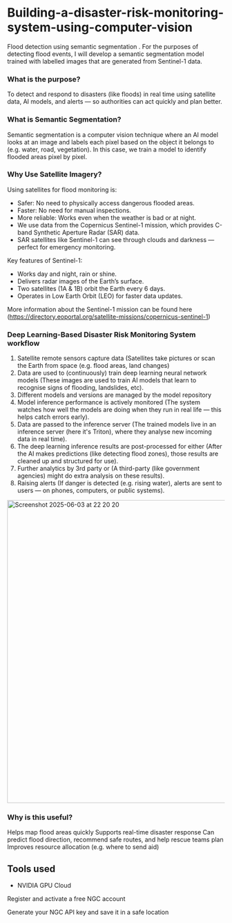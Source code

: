 # Building-a-disaster-risk-monitoring-system-using-computer-vision
Flood detection using semantic segmentation . For the purposes of detecting flood events, I will develop a semantic segmentation model trained with labelled images that are generated from Sentinel-1 data.

### What is the purpose? 

To detect and respond to disasters (like floods) in real time using satellite data, AI models, and alerts — so authorities can act quickly and plan better.

### What is Semantic Segmentation? 

Semantic segmentation is a computer vision technique where an AI model looks at an image and labels each pixel based on the object it belongs to (e.g. water, road, vegetation).
In this case, we train a model to identify flooded areas pixel by pixel.

### Why Use Satellite Imagery?

Using satellites for flood monitoring is:

- Safer: No need to physically access dangerous flooded areas.
- Faster: No need for manual inspections.
- More reliable: Works even when the weather is bad or at night.
- We use data from the Copernicus Sentinel-1 mission, which provides C-band Synthetic Aperture Radar (SAR) data.
- SAR satellites like Sentinel-1 can see through clouds and darkness — perfect for emergency monitoring.

Key features of Sentinel-1:

- Works day and night, rain or shine.
- Delivers radar images of the Earth’s surface.
- Two satellites (1A & 1B) orbit the Earth every 6 days.
- Operates in Low Earth Orbit (LEO) for faster data updates.

More information about the Sentinel-1 mission can be found here (https://directory.eoportal.org/satellite-missions/copernicus-sentinel-1)


### Deep Learning-Based Disaster Risk Monitoring System workflow 

1. Satellite remote sensors capture data (Satellites take pictures or scan the Earth from space (e.g. flood areas, land changes)
2. Data are used to (continuously) train deep learning neural network models (These images are used to train AI models that learn to recognise signs of flooding, landslides, etc). 
3. Different models and versions are managed by the model repository
4. Model inference performance is actively monitored (The system watches how well the models are doing when they run in real life — this helps catch errors early). 
5. Data are passed to the inference server (The trained models live in an inference server (here it's Triton), where they analyse new incoming data in real time). 
6. The deep learning inference results are post-processed for either (After the AI makes predictions (like detecting flood zones), those results are cleaned up and structured for use). 
7. Further analytics by 3rd party or (A third-party (like government agencies) might do extra analysis on these results). 
8. Raising alerts (If danger is detected (e.g. rising water), alerts are sent to users — on phones, computers, or public systems). 

<img width="701" alt="Screenshot 2025-06-03 at 22 20 20" src="https://github.com/user-attachments/assets/1e371666-02ff-48de-9c08-e71e7f25d2a1" />

### Why is this useful?

Helps map flood areas quickly
Supports real-time disaster response
Can predict flood direction, recommend safe routes, and help rescue teams plan
Improves resource allocation (e.g. where to send aid)


## Tools used 

* NVIDIA GPU Cloud

Register and activate a free NGC account

Generate your NGC API key and save it in a safe location


